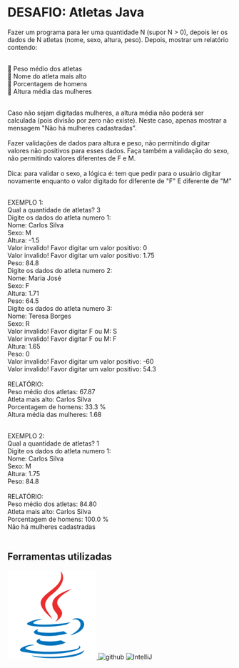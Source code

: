 # DESAFIO: Atletas Java

Fazer um programa para ler uma quantidade N (supor N > 0), depois ler os dados de N atletas (nome,
sexo, altura, peso). Depois, mostrar um relatório contendo:<br><br>

 Peso médio dos atletas<br>
 Nome do atleta mais alto<br>
 Porcentagem de homens<br>
 Altura média das mulheres<br><br>

Caso não sejam digitadas mulheres, a altura média não poderá ser calculada (pois divisão por zero não
existe). Neste caso, apenas mostrar a mensagem "Não há mulheres cadastradas".<br><br>
Fazer validações de dados para altura e peso, não permitindo digitar valores não positivos para esses
dados. Faça também a validação do sexo, não permitindo valores diferentes de F e M.<br><br>
Dica: para validar o sexo, a lógica é: tem que pedir para o usuário digitar novamente enquanto o valor
digitado for diferente de "F" E diferente de "M"<br><br>

EXEMPLO 1:<br>
Qual a quantidade de atletas? 3<br>
Digite os dados do atleta numero 1:<br>
Nome: Carlos Silva<br>
Sexo: M<br>
Altura: -1.5<br>
Valor invalido! Favor digitar um valor positivo: 0<br>
Valor invalido! Favor digitar um valor positivo: 1.75<br>
Peso: 84.8<br>
Digite os dados do atleta numero 2:<br>
Nome: Maria José<br>
Sexo: F<br>
Altura: 1.71<br>
Peso: 64.5<br>
Digite os dados do atleta numero 3:<br>
Nome: Teresa Borges<br>
Sexo: R<br>
Valor invalido! Favor digitar F ou M: S<br>
Valor invalido! Favor digitar F ou M: F<br>
Altura: 1.65<br>
Peso: 0<br>
Valor invalido! Favor digitar um valor positivo: -60<br>
Valor invalido! Favor digitar um valor positivo: 54.3<br><br>
RELATÓRIO:<br>
Peso médio dos atletas: 67.87<br>
Atleta mais alto: Carlos Silva<br>
Porcentagem de homens: 33.3 %<br>
Altura média das mulheres: 1.68<br><br>

EXEMPLO 2:<br>
Qual a quantidade de atletas? 1<br>
Digite os dados do atleta numero 1:<br>
Nome: Carlos Silva<br>
Sexo: M<br>
Altura: 1.75<br>
Peso: 84.8<br><br>
RELATÓRIO:<br>
Peso médio dos atletas: 84.80<br>
Atleta mais alto: Carlos Silva<br>
Porcentagem de homens: 100.0 %<br>
Não há mulheres cadastradas<br><br>

## Ferramentas utilizadas

<a href="https://www.java.com" target="_blank"> <img src="https://raw.githubusercontent.com/devicons/devicon/master/icons/java/java-original.svg" alt="java" width="200" height="200"/> </a> 
     <img src="https://cdn.jsdelivr.net/gh/devicons/devicon/icons/github/github-original-wordmark.svg" alt="github" width="200" height="200" />
     <img src="https://cdn.jsdelivr.net/gh/devicons/devicon/icons/intellij/intellij-original-wordmark.svg" alt="IntelliJ" width="200" height="200"/>
